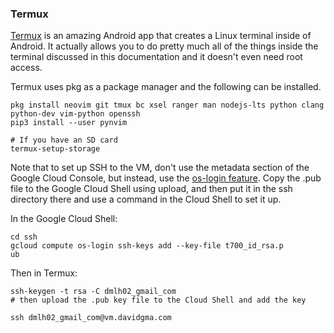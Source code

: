 
### Termux

[Termux](https://termux.com) is an amazing Android app that creates a Linux terminal inside of Android. It actually allows you to do pretty much all of the things inside the terminal discussed in this documentation and it doesn't even need root access.

Termux uses pkg as a package manager and the following can be installed.

```
pkg install neovim git tmux bc xsel ranger man nodejs-lts python clang python-dev vim-python openssh 
pip3 install --user pynvim

# If you have an SD card 
termux-setup-storage  
```

Note that to set up SSH to the VM, don't use the metadata section of the Google Cloud Console, but instead, use the [os-login feature](https://cloud.google.com/compute/docs/instances/managing-instance-access). Copy the .pub file to the Google Cloud Shell using upload, and then put it in the ssh directory there and use a command in the Cloud Shell to set it up.

In the Google Cloud Shell: 

```
cd ssh
gcloud compute os-login ssh-keys add --key-file t700_id_rsa.p
ub 
```

Then in Termux:

```
ssh-keygen -t rsa -C dmlh02_gmail_com
# then upload the .pub key file to the Cloud Shell and add the key

ssh dmlh02_gmail_com@vm.davidgma.com 
```



